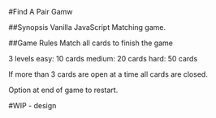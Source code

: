 #Find A Pair Gamw

##Synopsis
Vanilla JavaScript Matching game. 

##Game Rules
Match all cards to finish the game 

3 levels
 easy: 10 cards
 medium: 20 cards
 hard: 50 cards

If more than 3 cards are open at a time all cards are closed.

Option at end of game to restart.

#WIP - design 
